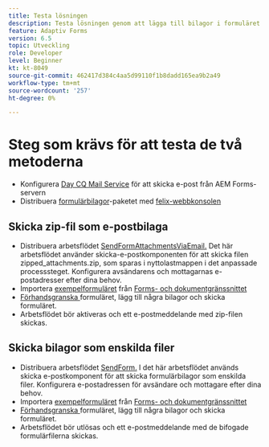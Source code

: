 ```yaml
---
title: Testa lösningen
description: Testa lösningen genom att lägga till bilagor i formuläret och utlösa arbetsflödet för att skicka e-postmeddelandet.
feature: Adaptiv Forms
version: 6.5
topic: Utveckling
role: Developer
level: Beginner
kt: kt-8049
source-git-commit: 462417d384c4aa5d99110f1b8dadd165ea9b2a49
workflow-type: tm+mt
source-wordcount: '257'
ht-degree: 0%

---
```



# Steg som krävs för att testa de två metoderna

* Konfigurera [Day CQ Mail Service](https://experienceleague.adobe.com/docs/experience-manager-65/administering/operations/notification.html?lang=en#configuring-the-mail-service) för att skicka e-post från AEM Forms-servern
* Distribuera [formulärbilagor](assets/formattachments.formattachments.core-1.0-SNAPSHOT.jar)-paketet med [felix-webbkonsolen](http://localhost:4502/system/console/bundles)

## Skicka zip-fil som e-postbilaga



* Distribuera arbetsflödet [SendFormAttachmentsViaEmail.](assets/zipped-form-attachments-model.zip) Det här arbetsflödet använder skicka-e-postkomponenten för att skicka filen zipped_attachments.zip, som sparas i nyttolastmappen i det anpassade processsteget. Konfigurera avsändarens och mottagarnas e-postadresser efter dina behov.
* Importera [exempelformuläret](assets/zip-form-attachments-form.zip) från [Forms- och dokumentgränssnittet](http://localhost:4502/aem/forms.html/content/dam/formsanddocuments)
* [Förhandsgranska ](http://localhost:4502/content/dam/formsanddocuments/zippformattachments/jcr:content?wcmmode=disabled) formuläret, lägg till några bilagor och skicka formuläret.
* Arbetsflödet bör aktiveras och ett e-postmeddelande med zip-filen skickas.

## Skicka bilagor som enskilda filer

* Distribuera arbetsflödet [SendForm.](assets/send-form-attachments-model.zip) I det här arbetsflödet används skicka e-postkomponent för att skicka formulärbilagor som enskilda filer. Konfigurera e-postadressen för avsändare och mottagare efter dina behov.
* Importera [exempelformuläret](assets/send-list-attachments-form.zip) från [Forms- och dokumentgränssnittet](http://localhost:4502/aem/forms.html/content/dam/formsanddocuments)
* [Förhandsgranska ](http://localhost:4502/content/dam/formsanddocuments/sendlistofattachments/jcr:content?wcmmode=disabled) formuläret, lägg till några bilagor och skicka formuläret.
* Arbetsflödet bör utlösas och ett e-postmeddelande med de bifogade formulärfilerna skickas.
